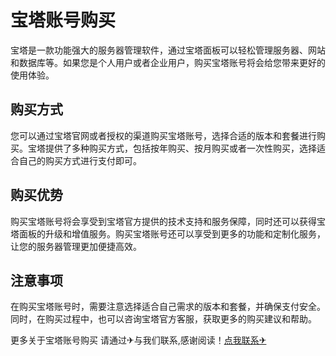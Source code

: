 # 宝塔账号购买

宝塔是一款功能强大的服务器管理软件，通过宝塔面板可以轻松管理服务器、网站和数据库等。如果您是个人用户或者企业用户，购买宝塔账号将会给您带来更好的使用体验。

## 购买方式

您可以通过宝塔官网或者授权的渠道购买宝塔账号，选择合适的版本和套餐进行购买。宝塔提供了多种购买方式，包括按年购买、按月购买或者一次性购买，选择适合自己的购买方式进行支付即可。

## 购买优势

购买宝塔账号将会享受到宝塔官方提供的技术支持和服务保障，同时还可以获得宝塔面板的升级和增值服务。购买宝塔账号还可以享受到更多的功能和定制化服务，让您的服务器管理更加便捷高效。

## 注意事项

在购买宝塔账号时，需要注意选择适合自己需求的版本和套餐，并确保支付安全。同时，在购买过程中，也可以咨询宝塔官方客服，获取更多的购买建议和帮助。

更多关于宝塔账号购买 请通过✈与我们联系,感谢阅读！[点我联系✈](https://hk.G208.com)